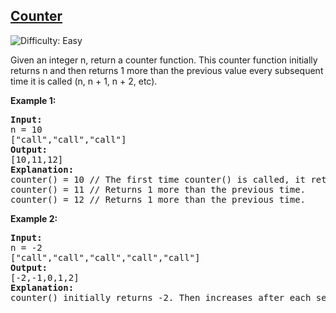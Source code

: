 <h2><a href="https://leetcode.com/problems/counter">Counter</a></h2> <img src='https://img.shields.io/badge/Difficulty-Easy-brightgreen' alt='Difficulty: Easy' />

<p>Given an integer n, return a counter function. This counter function initially returns n and then returns 1 more than the previous value every subsequent time it is called (n, n + 1, n + 2, etc).</p>

<p><strong class="example">Example 1:</strong></p>

<pre>
<strong>Input:</strong> 
n = 10 
["call","call","call"]
<strong>Output:</strong> 
[10,11,12]
<strong>Explanation:</strong> 
counter() = 10 // The first time counter() is called, it returns n.
counter() = 11 // Returns 1 more than the previous time.
counter() = 12 // Returns 1 more than the previous time.
</pre>

<p><strong class="example">Example 2:</strong></p>

<pre>
<strong>Input:</strong> 
n = -2
["call","call","call","call","call"]
<strong>Output:</strong> 
[-2,-1,0,1,2]
<strong>Explanation:</strong> 
counter() initially returns -2. Then increases after each sebsequent call.
</pre>
